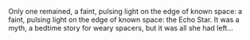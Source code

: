 Only one remained, a faint, pulsing light on the edge of known space: a faint, pulsing light on the edge of known space: the Echo Star. It was a myth, a bedtime story for weary spacers, but it was all she had left...